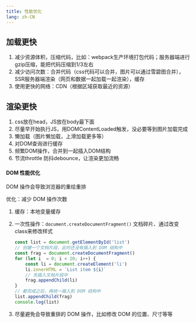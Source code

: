 ```yaml
---
title: 性能优化
lang: zh-CN
---
```


## 加载更快

1. 减少资源体积，压缩代码，比如：webpack生产环境打包代码；服务器端进行gzip压缩，能把代码压缩到1/3左右
2. 减少访问次数：合并代码（css代码可以合并，图片可以通过雪碧图合并），SSR服务器端渲染（网页和数据一起加载一起渲染），缓存
3. 使用更快的网络：CDN（根据区域获取最近的资源）

## 渲染更快

1. css放在head，JS放在body最下面
2. 尽量早开始执行JS，用DOMContentLoaded触发，没必要等到图片加载完成
3. 懒加载（图片懒加载，上滑加载更多等）
4. 对DOM查询进行缓存
5. 频繁DOM操作，合并到一起插入DOM结构
6. 节流throttle 防抖debounce，让渲染更加流畅

#### DOM 性能优化

DOM 操作会导致浏览器的重绘重排

优化：减少 DOM 操作次数

1. 缓存：本地变量缓存

2. 一次性操作：`document.createDocumentFragment()` 文档碎片、通过改变class来修改样式

   ```js
   const list = document.getElementById('list')
   // 创建一个文档片段，此时还没有插入到 DOM 结构中
   const frag = document.createDocumentFragment()
   for (let i  = 0; i < 20; i++) {
       const li = document.createElement('li')
       li.innerHTML = `List item ${i}`
       // 先插入文档片段中
       frag.appendChild(li)
   }
   // 都完成之后，再统一插入到 DOM 结构中
   list.appendChild(frag)
   console.log(list)
   ```

3. 尽量避免会导致重排的 DOM 操作，比如修改 DOM 的位置、尺寸等等
